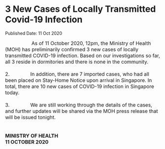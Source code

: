 <html>
    <meta http-equiv="Content-Type" content="text/html; charset=utf-8"/>
    <meta charset="utf-8"/>
    <title>3 New Cases of Locally Transmitted Covid-19 Infection</title>
    <body><h1>3 New Cases of Locally Transmitted Covid-19 Infection</h1>
    <p>Published Date: 11 Oct 2020</p> <span style="font-size: 16px;">&nbsp; &nbsp; &nbsp; &nbsp; &nbsp; &nbsp; &nbsp; &nbsp; &nbsp; &nbsp;As of 11 October 2020, 12pm, the Ministry of Health (MOH) has preliminarily confirmed 3 new cases of locally transmitted COVID-19 infection. Based on our investigations so far, all 3 reside in dormitories and there is none in the community.&nbsp;&nbsp;<br><br>2.&nbsp; &nbsp; &nbsp; &nbsp; &nbsp; &nbsp; &nbsp; &nbsp;In addition, there are 7 imported cases, who had all been placed on Stay-Home Notice upon arrival in Singapore. In total, there are 10 new cases of COVID-19 infection in Singapore today.<br><br>3.&nbsp; &nbsp; &nbsp; &nbsp; &nbsp; &nbsp; &nbsp; &nbsp;We are still working through the details of the cases, and further updates will be shared via the MOH press release that will be issued tonight.<br><br>&nbsp;<br><strong>MINISTRY OF HEALTH<br>11 OCTOBER 2020</strong></span></body>
</html>